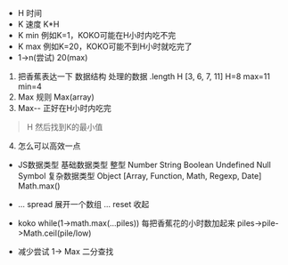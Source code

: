 - H 时间
- K 速度 K*H
- K min 例如K=1，KOKO可能在H小时内吃不完
- K max 例如K=20，KOKO可能不到H小时就吃完了
- 1->n(尝试) 20(max)
1. 把香蕉表达一下 数据结构
处理的数据 .length H
[3, 6, 7, 11]    H=8
max=11 min=4
2. Max 规则 Max(array)
3. Max-- 正好在H小时内吃完
>H 然后找到K的最小值
4. 怎么可以高效一点

- JS数据类型
    基础数据类型 整型 Number String Boolean Undefined Null Symbol
    复杂数据类型 Object
    [Array, Function, Math, Regexp, Date]
    Math.max()
- ... spread 展开一个数组
    ... reset 收起

- koko
    while(1->math.max(...piles))
    每把香蕉花的小时数加起来
    piles->pile->Math.ceil(pile/low)
- 减少尝试
    1-> Max 二分查找